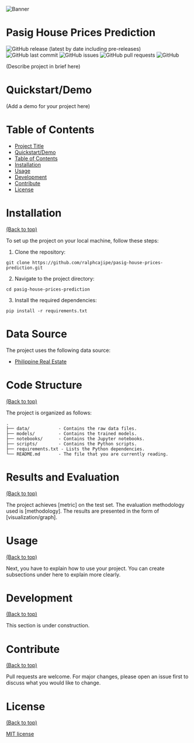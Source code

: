 <!-- Add banner here -->
![Banner](./header.png)

# Pasig House Prices Prediction

<!-- Add buttons here -->

![GitHub release (latest by date including pre-releases)](https://img.shields.io/github/v/release/ralphcajipe/pasig-house-prices-prediction?include_prereleases)
![GitHub last commit](https://img.shields.io/github/last-commit/ralphcajipe/pasig-house-prices-prediction)
![GitHub issues](https://img.shields.io/github/issues-raw/ralphcajipe/pasig-house-prices-prediction)
![GitHub pull requests](https://img.shields.io/github/issues-pr/ralphcajipe/pasig-house-prices-prediction)
![GitHub](https://img.shields.io/github/license/ralphcajipe/pasig-house-prices-prediction)

(Describe project in brief here)


# Quickstart/Demo

(Add a demo for your project here)


# Table of Contents

- [Project Title](#project-title)
- [Quickstart/Demo](#quickstartdemo)
- [Table of Contents](#table-of-contents)
- [Installation](#installation)
- [Usage](#usage)
- [Development](#development)
- [Contribute](#contribute)
- [License](#license)

# Installation
[(Back to top)](#table-of-contents)


To set up the project on your local machine, follow these steps:

1. Clone the repository: 

```shell 
git clone https://github.com/ralphcajipe/pasig-house-prices-prediction.git
```

2. Navigate to the project directory: 
```shell 
cd pasig-house-prices-prediction
```
3. Install the required dependencies: 
```shell
pip install -r requirements.txt
```

# Data Source 

The project uses the following data source:

- [Philippine Real Estate](https://www.kaggle.com/datasets/arloblanco/philippine-real-estate)

# Code Structure
[(Back to top)](#table-of-contents) 

The project is organized as follows:

```shell
.
├── data/           - Contains the raw data files.
├── models/         - Contains the trained models.
├── notebooks/      - Contains the Jupyter notebooks.
├── scripts/        - Contains the Python scripts.
├── requirements.txt - Lists the Python dependencies.
└── README.md       - The file that you are currently reading.
```

# Results and Evaluation
[(Back to top)](#table-of-contents)

The project achieves [metric] on the test set. The evaluation methodology used is [methodology]. The results are presented in the form of [visualization/graph].

# Usage
[(Back to top)](#table-of-contents)

Next, you have to explain how to use your project. You can create subsections under here to explain more clearly.

# Development
[(Back to top)](#table-of-contents)

This section is under construction.


# Contribute
[(Back to top)](#table-of-contents)

Pull requests are welcome. For major changes, please open an issue first to discuss what you would like to change.



# License
[(Back to top)](#table-of-contents)


[MIT license](./LICENSE)
